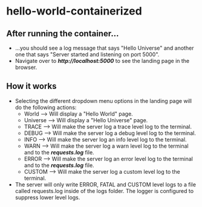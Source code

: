 # hello-world-containerized

## After running the container...
* ...you should see a log message that says "Hello Universe" and another one that says "Server started and listening on port 5000".
* Navigate over to ***http://localhost:5000*** to see the landing page in the browser.

## How it works
* Selecting the different dropdown menu options in the landing page will do the following actions:
  * World --> Will display a "Hello World" page.
  * Universe --> Will display a "Hello Universe" page.
  * TRACE --> Will make the server log a trace level log to the terminal.
  * DEBUG --> Will make the server log a debug level log to the terminal.
  * INFO --> Will make the server log an info level log to the terminal.
  * WARN --> Will make the server log a warn level log to the terminal and to the ***requests.log*** file.
  * ERROR --> Will make the server log an error level log to the terminal and to the ***requests.log*** file.
  * CUSTOM --> Will make the server log a custom level log to the terminal.
* The server will only write ERROR, FATAL and CUSTOM level logs to a file called requests.log inside of the logs folder.  The logger is configured to suppress lower level logs.